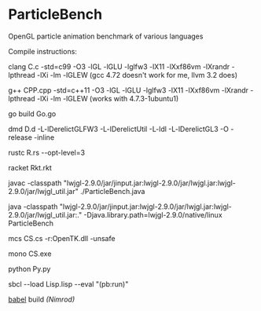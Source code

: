ParticleBench
=============

OpenGL particle animation benchmark of various languages

Compile instructions: 

clang C.c -std=c99 -O3 -lGL -lGLU -lglfw3 -lX11 -lXxf86vm -lXrandr -lpthread -lXi -lm -lGLEW (gcc 4.72 doesn't work for me, llvm 3.2 does) 

g++ CPP.cpp -std=c++11 -O3 -lGL -lGLU -lglfw3 -lX11 -lXxf86vm -lXrandr -lpthread -lXi -lm -lGLEW (works with 4.7.3-1ubuntu1)

go build Go.go

dmd D.d -L-lDerelictGLFW3 -L-lDerelictUtil -L-ldl -L-lDerelictGL3 -O -release -inline

rustc R.rs --opt-level=3

racket Rkt.rkt

javac -classpath "lwjgl-2.9.0/jar/jinput.jar:lwjgl-2.9.0/jar/lwjgl.jar:lwjgl-2.9.0/jar/lwjgl_util.jar" ./ParticleBench.java

java -classpath "lwjgl-2.9.0/jar/jinput.jar:lwjgl-2.9.0/jar/lwjgl.jar:lwjgl-2.9.0/jar/lwjgl_util.jar:." -Djava.library.path=lwjgl-2.9.0/native/linux ParticleBench

mcs CS.cs -r:OpenTK.dll -unsafe

mono CS.exe

python Py.py

sbcl --load Lisp.lisp --eval "(pb:run)"

[babel](https://github.com/nimrod-code/babel) build *(Nimrod)*